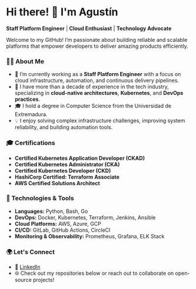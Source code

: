 # Hi there! 👋 I'm Agustín
**Staff Platform Engineer** | **Cloud Enthusiast** | **Technology Advocate**

Welcome to my GitHub! I’m passionate about building reliable and scalable platforms that empower developers to deliver amazing products efficiently.

### 👨‍💻 About Me

- 🔭 I’m currently working as a **Staff Platform Engineer** with a focus on cloud infrastructure, automation, and continuous delivery pipelines.
- 🌱 I have more than a decade of experience in the tech industry, specializing in **cloud-native architectures**, **Kubernetes**, and **DevOps practices**.
- 🎓 I hold a degree in Computer Science from the Universidad de Extremadura.
- 💡 I enjoy solving complex infrastructure challenges, improving system reliability, and building automation tools.

### 🎓 Certifications

- **Certified Kubernetes Application Developer (CKAD)**
- **Certified Kubernetes Administrator (CKA)**
- **Certified Kubernetes Developer (CKD)**
- **HashiCorp Certified: Terraform Associate**
- **AWS Certified Solutions Architect**

### 🔧 Technologies & Tools

- **Languages:** Python, Bash, Go
- **DevOps:** Docker, Kubernetes, Terraform, Jenkins, Ansible
- **Cloud Platforms:** AWS, Azure, GCP
- **CI/CD:** GitLab, GitHub Actions, CircleCI
- **Monitoring & Observability:** Prometheus, Grafana, ELK Stack

### 🌍 Let's Connect

- 💼 [LinkedIn](https://www.linkedin.com/in/agustingarciaflores/)
- 🌐 Check out my repositories below or reach out to collaborate on open-source projects!
